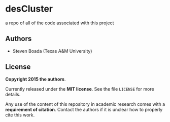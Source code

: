 # desCluster
a repo of all of the code associated with this project

## Authors
- Steven Boada (Texas A&M University)

## License
**Copyright 2015 the authors**.

Currently released under the **MIT license**.
See the file `LICENSE` for more details.

Any use of the content of this repository in academic research comes with a **requirement of citation**.
Contact the authors if it is unclear how to properly cite this work.
